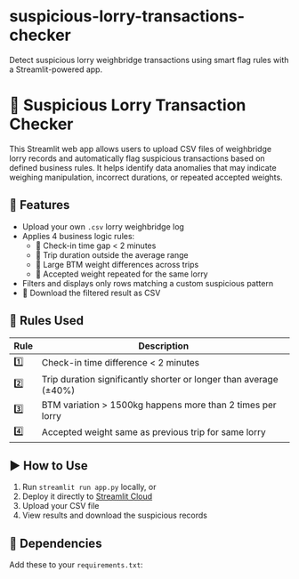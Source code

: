 # suspicious-lorry-transactions-checker
Detect suspicious lorry weighbridge transactions using smart flag rules with a Streamlit-powered app.
# 🚛 Suspicious Lorry Transaction Checker

This Streamlit web app allows users to upload CSV files of weighbridge lorry records and automatically flag suspicious transactions based on defined business rules. It helps identify data anomalies that may indicate weighing manipulation, incorrect durations, or repeated accepted weights.

## 📌 Features

- Upload your own `.csv` lorry weighbridge log
- Applies 4 business logic rules:
  - 🚨 Check-in time gap < 2 minutes
  - 🚨 Trip duration outside the average range
  - 🚨 Large BTM weight differences across trips
  - 🚨 Accepted weight repeated for the same lorry
- Filters and displays only rows matching a custom suspicious pattern
- 💾 Download the filtered result as CSV

## 🧠 Rules Used

| Rule | Description |
|------|-------------|
| 1️⃣ | Check-in time difference < 2 minutes |
| 2️⃣ | Trip duration significantly shorter or longer than average (±40%) |
| 3️⃣ | BTM variation > 1500kg happens more than 2 times per lorry |
| 4️⃣ | Accepted weight same as previous trip for same lorry |

## ▶️ How to Use

1. Run `streamlit run app.py` locally, or
2. Deploy it directly to [Streamlit Cloud](https://streamlit.io/cloud)
3. Upload your CSV file
4. View results and download the suspicious records

## 🧩 Dependencies

Add these to your `requirements.txt`:

